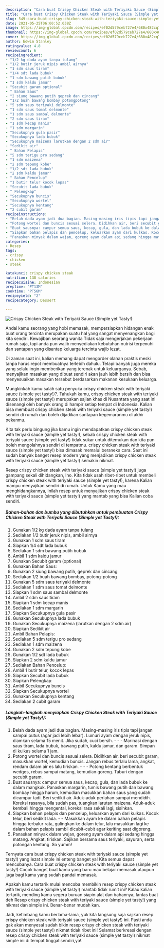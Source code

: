 ```yaml
---
description: "Cara buat Crispy Chicken Steak with Teriyaki Sauce (Simple yet Tasty!) yang enak Untuk Jualan"
title: "Cara buat Crispy Chicken Steak with Teriyaki Sauce (Simple yet Tasty!) yang enak Untuk Jualan"
slug: 549-cara-buat-crispy-chicken-steak-with-teriyaki-sauce-simple-yet-tasty-yang-enak-untuk-jualan
date: 2021-05-25T06:00:52.038Z
image: https://img-global.cpcdn.com/recipes/ef02d579ceb727e4/680x482cq70/crispy-chicken-steak-with-teriyaki-sauce-simple-yet-tasty-foto-resep-utama.jpg
thumbnail: https://img-global.cpcdn.com/recipes/ef02d579ceb727e4/680x482cq70/crispy-chicken-steak-with-teriyaki-sauce-simple-yet-tasty-foto-resep-utama.jpg
cover: https://img-global.cpcdn.com/recipes/ef02d579ceb727e4/680x482cq70/crispy-chicken-steak-with-teriyaki-sauce-simple-yet-tasty-foto-resep-utama.jpg
author: Edwin Stanley
ratingvalue: 4.8
reviewcount: 6
recipeingredient:
- "1/2 kg dada ayam tanpa tulang"
- "1/2 butir jeruk nipis ambil airnya"
- "1 sdm saus tiram"
- "1/4 sdt lada bubuk"
- "1 sdm bawang putih bubuk"
- "1 sdm kaldu jamur"
- "Secubit garam optional"
- " Bahan Saus"
- "2 siung bawang putih geprek dan cincang"
- "1/2 buah bawang bombay potongpotong"
- "5 sdm saus teriyaki delmonte"
- "1 sdm saus tomat delmonte"
- "1 sdm saus sambal delmonte"
- "2 sdm saus tiram"
- "1 sdm kecap manis"
- "1 sdm margarin"
- "Secukupnya gula pasir"
- "Secukupnya lada bubuk"
- "Secukupnya maizena larutkan dengan 2 sdm air"
- "Sedikit air"
- " Bahan Pelapis"
- "5 sdm terigu pro sedang"
- "1 sdm maizena"
- "2 sdm tepung kobe"
- "1/2 sdt lada bubuk"
- "2 sdm kaldu jamur"
- " Bahan Pencelup"
- "1 butir telur kocok lepas"
- "Secubit lada bubuk"
- " Pelengkap"
- "Secukupnya buncis"
- "Secukupnya wortel"
- "Secukupnya kentang"
- "2 cubit garam"
recipeinstructions:
- "Belah dada ayam jadi dua bagian. Masing-masing iris tipis tapi jangan sampai putus (agar jadi lebih lebar). Lumuri ayam dengan jeruk nipis, diamkan selama 15 menit. Jika sudah, cuci bersih.  - Marinasi dengan saus tiram, lada bubuk, bawang putih, kaldu jamur, dan garam. Simpan di kulkas selama 1 jam."
- "Potong wortel dan buncis sesuai selera. Didihkan air, beri secubit garam, masukkan wortel, kemudian buncis. Jangan rebus terlalu lama, angkat, rendam dalam air es lalu tiriskan.  - Potong kentang berbentuk wedges, rebus sampai matang, kemudian goreng. Taburi dengan secubit garam."
- "Buat sausnya: campur semua saus, kecap, gula, dan lada bubuk ke dalam mangkuk. Panaskan margarin, tumis bawang putih dan bawang bombay hingga harum, kemudian masukkan bahan saus yang sudah dicampur tadi. Beri sedikit air. Aduk-aduk perlahan sampai mendidih. Koreksi rasanya, bila sudah pas, tuangkan larutan maizena. Aduk-aduk kembali hingga mengental, koreksi rasa sekali lagi, sisihkan."
- "Siapkan bahan pelapis dan pencelup, keluarkan ayam dari kulkas. Kocok telur, beri sedikit lada. - Masukkan ayam ke dalam bahan pelapis hingga terbalur rata, gulingkan ke dalam telur, lalu masukkan lagi ke dalam bahan pelapis sambil dicubit-cubit agar keriting saat digoreng."
- "Panaskan minyak dalam wajan, goreng ayam dalam api sedang hingga matang. Angkat, tiriskan. Sajikan bersama saus teriyaki, sayuran, serta potongan kentang. So yumm!"
categories:
- Resep
tags:
- crispy
- chicken
- steak

katakunci: crispy chicken steak 
nutrition: 138 calories
recipecuisine: Indonesian
preptime: "PT13M"
cooktime: "PT56M"
recipeyield: "2"
recipecategory: Dessert

---
```



![Crispy Chicken Steak with Teriyaki Sauce (Simple yet Tasty!)](https://img-global.cpcdn.com/recipes/ef02d579ceb727e4/680x482cq70/crispy-chicken-steak-with-teriyaki-sauce-simple-yet-tasty-foto-resep-utama.jpg)

Andai kamu seorang yang hobi memasak, mempersiapkan hidangan enak buat orang tercinta merupakan suatu hal yang sangat menyenangkan bagi kita sendiri. Kewajiban seorang  wanita Tidak saja mengerjakan pekerjaan rumah saja, tapi anda pun wajib menyediakan kebutuhan nutrisi terpenuhi dan santapan yang disantap keluarga tercinta wajib lezat.

Di zaman  saat ini, kalian memang dapat mengorder olahan praktis meski tanpa harus repot membuatnya terlebih dahulu. Tetapi banyak juga mereka yang selalu ingin memberikan yang terenak untuk keluarganya. Sebab, menyajikan masakan yang dibuat sendiri akan jauh lebih bersih dan bisa menyesuaikan masakan tersebut berdasarkan makanan kesukaan keluarga. 



Mungkinkah kamu salah satu penyuka crispy chicken steak with teriyaki sauce (simple yet tasty!)?. Tahukah kamu, crispy chicken steak with teriyaki sauce (simple yet tasty!) merupakan sajian khas di Nusantara yang saat ini disenangi oleh banyak orang di hampir setiap tempat di Indonesia. Kalian bisa membuat crispy chicken steak with teriyaki sauce (simple yet tasty!) sendiri di rumah dan boleh dijadikan santapan kegemaranmu di akhir pekanmu.

Kita tak perlu bingung jika kamu ingin mendapatkan crispy chicken steak with teriyaki sauce (simple yet tasty!), sebab crispy chicken steak with teriyaki sauce (simple yet tasty!) tidak sukar untuk ditemukan dan kita pun boleh mengolahnya sendiri di tempatmu. crispy chicken steak with teriyaki sauce (simple yet tasty!) bisa dimasak memalui beraneka cara. Saat ini sudah banyak banget resep modern yang menjadikan crispy chicken steak with teriyaki sauce (simple yet tasty!) semakin nikmat.

Resep crispy chicken steak with teriyaki sauce (simple yet tasty!) juga gampang sekali dihidangkan, lho. Kita tidak usah ribet-ribet untuk membeli crispy chicken steak with teriyaki sauce (simple yet tasty!), karena Kalian mampu menyajikan sendiri di rumah. Untuk Kamu yang mau menghidangkannya, inilah resep untuk menyajikan crispy chicken steak with teriyaki sauce (simple yet tasty!) yang mantab yang bisa Kalian coba sendiri.

<!--inarticleads1-->

##### Bahan-bahan dan bumbu yang dibutuhkan untuk pembuatan Crispy Chicken Steak with Teriyaki Sauce (Simple yet Tasty!):

1. Gunakan 1/2 kg dada ayam tanpa tulang
1. Sediakan 1/2 butir jeruk nipis, ambil airnya
1. Gunakan 1 sdm saus tiram
1. Siapkan 1/4 sdt lada bubuk
1. Sediakan 1 sdm bawang putih bubuk
1. Ambil 1 sdm kaldu jamur
1. Gunakan Secubit garam (optional)
1. Gunakan  Bahan Saus:
1. Gunakan 2 siung bawang putih, geprek dan cincang
1. Sediakan 1/2 buah bawang bombay, potong-potong
1. Gunakan 5 sdm saus teriyaki delmonte
1. Sediakan 1 sdm saus tomat delmonte
1. Siapkan 1 sdm saus sambal delmonte
1. Ambil 2 sdm saus tiram
1. Siapkan 1 sdm kecap manis
1. Sediakan 1 sdm margarin
1. Siapkan Secukupnya gula pasir
1. Gunakan Secukupnya lada bubuk
1. Gunakan Secukupnya maizena (larutkan dengan 2 sdm air)
1. Siapkan Sedikit air
1. Ambil  Bahan Pelapis:
1. Sediakan 5 sdm terigu pro sedang
1. Sediakan 1 sdm maizena
1. Gunakan 2 sdm tepung kobe
1. Gunakan 1/2 sdt lada bubuk
1. Siapkan 2 sdm kaldu jamur
1. Sediakan  Bahan Pencelup:
1. Ambil 1 butir telur, kocok lepas
1. Siapkan Secubit lada bubuk
1. Siapkan  Pelengkap:
1. Ambil Secukupnya buncis
1. Siapkan Secukupnya wortel
1. Gunakan Secukupnya kentang
1. Sediakan 2 cubit garam




<!--inarticleads2-->

##### Langkah-langkah menyiapkan Crispy Chicken Steak with Teriyaki Sauce (Simple yet Tasty!):

1. Belah dada ayam jadi dua bagian. Masing-masing iris tipis tapi jangan sampai putus (agar jadi lebih lebar). Lumuri ayam dengan jeruk nipis, diamkan selama 15 menit. Jika sudah, cuci bersih. -  - - Marinasi dengan saus tiram, lada bubuk, bawang putih, kaldu jamur, dan garam. Simpan di kulkas selama 1 jam.
1. Potong wortel dan buncis sesuai selera. Didihkan air, beri secubit garam, masukkan wortel, kemudian buncis. Jangan rebus terlalu lama, angkat, rendam dalam air es lalu tiriskan. -  - - Potong kentang berbentuk wedges, rebus sampai matang, kemudian goreng. Taburi dengan secubit garam.
1. Buat sausnya: campur semua saus, kecap, gula, dan lada bubuk ke dalam mangkuk. Panaskan margarin, tumis bawang putih dan bawang bombay hingga harum, kemudian masukkan bahan saus yang sudah dicampur tadi. Beri sedikit air. Aduk-aduk perlahan sampai mendidih. Koreksi rasanya, bila sudah pas, tuangkan larutan maizena. Aduk-aduk kembali hingga mengental, koreksi rasa sekali lagi, sisihkan.
1. Siapkan bahan pelapis dan pencelup, keluarkan ayam dari kulkas. Kocok telur, beri sedikit lada. - - Masukkan ayam ke dalam bahan pelapis hingga terbalur rata, gulingkan ke dalam telur, lalu masukkan lagi ke dalam bahan pelapis sambil dicubit-cubit agar keriting saat digoreng.
1. Panaskan minyak dalam wajan, goreng ayam dalam api sedang hingga matang. Angkat, tiriskan. Sajikan bersama saus teriyaki, sayuran, serta potongan kentang. So yumm!




Ternyata cara buat crispy chicken steak with teriyaki sauce (simple yet tasty!) yang lezat simple ini enteng banget ya! Kita semua dapat mencobanya. Cara buat crispy chicken steak with teriyaki sauce (simple yet tasty!) Cocok banget buat kamu yang baru mau belajar memasak ataupun juga bagi kamu yang sudah pandai memasak.

Apakah kamu tertarik mulai mencoba membikin resep crispy chicken steak with teriyaki sauce (simple yet tasty!) mantab tidak rumit ini? Kalau kalian tertarik, mending kamu segera buruan siapin alat dan bahannya, lantas buat deh Resep crispy chicken steak with teriyaki sauce (simple yet tasty!) yang nikmat dan simple ini. Benar-benar mudah kan. 

Jadi, ketimbang kamu berlama-lama, yuk kita langsung saja sajikan resep crispy chicken steak with teriyaki sauce (simple yet tasty!) ini. Pasti anda gak akan menyesal sudah bikin resep crispy chicken steak with teriyaki sauce (simple yet tasty!) nikmat tidak ribet ini! Selamat berkreasi dengan resep crispy chicken steak with teriyaki sauce (simple yet tasty!) nikmat simple ini di tempat tinggal sendiri,ya!.

